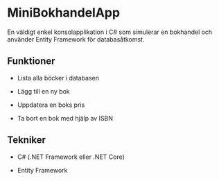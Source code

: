 # MiniBokhandelApp

En väldigt enkel konsolapplikation i C# som simulerar en bokhandel och använder Entity Framework för databasåtkomst.




## Funktioner

- Lista alla böcker i databasen
  
- Lägg till en ny bok

- Uppdatera en boks pris

- Ta bort en bok med hjälp av ISBN




## Tekniker

- C# (.NET Framework eller .NET Core)

- Entity Framework 

